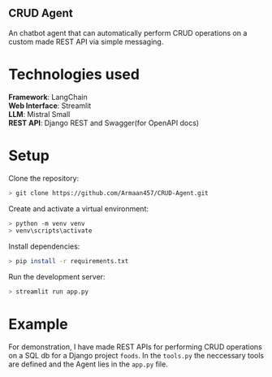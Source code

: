 ## CRUD Agent
An chatbot agent that can automatically perform CRUD operations on a custom made REST API via simple messaging.

# Technologies used
**Framework**: LangChain <br>
**Web Interface**: Streamlit <br>
**LLM**: Mistral Small <br>
**REST API**: Django REST and Swagger(for OpenAPI docs) <br>

# Setup

Clone the repository:

```sh
> git clone https://github.com/Armaan457/CRUD-Agent.git
```

Create and activate a virtual environment:

```sh
> python -m venv venv
> venv\scripts\activate
```

Install dependencies:

```sh
> pip install -r requirements.txt
```

Run the development server:

```sh
> streamlit run app.py
```

# Example
For demonstration, I have made REST APIs for performing CRUD operations on a SQL db for a Django project `foods`. In the `tools.py` the neccessary tools are defined and the Agent lies in the `app.py` file.